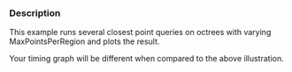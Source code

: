 ### Description

This example runs several closest point queries on octrees with varying MaxPointsPerRegion and plots the result.

Your timing graph will be different when compared to the above illustration.
